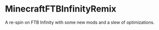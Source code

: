 # MinecraftFTBInfinityRemix
A re-spin on FTB Infinity with some new mods and a slew of optimizations.
